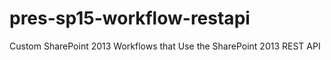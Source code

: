 pres-sp15-workflow-restapi
==========================

Custom SharePoint 2013 Workflows that Use the SharePoint 2013 REST API
